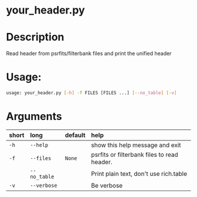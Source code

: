 
your_header.py
==============

# Description


Read header from psrfits/filterbank files and print the unified header
# Usage:


```bash
usage: your_header.py [-h] -f FILES [FILES ...] [--no_table] [-v]

```
# Arguments

|short|long|default|help|
| :--- | :--- | :--- | :--- |
|`-h`|`--help`||show this help message and exit|
|`-f`|`--files`|`None`|psrfits or filterbank files to read header.|
||`--no_table`||Print plain text, don't use rich.table|
|`-v`|`--verbose`||Be verbose|
